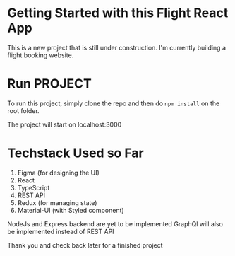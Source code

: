 # Getting Started with this Flight React App

This is a new project that is still under construction. I'm currently building a flight booking website.

# Run PROJECT
To run this project, simply clone the repo and then do `npm install` on the root folder.

The project will start on localhost:3000

# Techstack Used so Far
1. Figma (for designing the UI)
2. React
3. TypeScript
4. REST API
5. Redux (for managing state)
6. Material-UI (with Styled component)

NodeJs and Express backend are yet to be implemented
GraphQl will also be implemented instead of REST API

Thank you and check back later for a finished project
